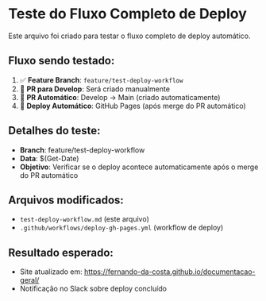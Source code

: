 # Teste do Fluxo Completo de Deploy

Este arquivo foi criado para testar o fluxo completo de deploy automático.

## Fluxo sendo testado:

1. ✅ **Feature Branch**: `feature/test-deploy-workflow`
2. 🔄 **PR para Develop**: Será criado manualmente
3. 🔄 **PR Automático**: Develop → Main (criado automaticamente)
4. 🔄 **Deploy Automático**: GitHub Pages (após merge do PR automático)

## Detalhes do teste:
- **Branch**: feature/test-deploy-workflow
- **Data**: $(Get-Date)
- **Objetivo**: Verificar se o deploy acontece automaticamente após o merge do PR automático

## Arquivos modificados:
- `test-deploy-workflow.md` (este arquivo)
- `.github/workflows/deploy-gh-pages.yml` (workflow de deploy)

## Resultado esperado:
- Site atualizado em: https://fernando-da-costa.github.io/documentacao-geral/
- Notificação no Slack sobre deploy concluído 